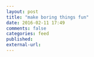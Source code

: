 ```yaml
---
layout: post
title: "make boring things fun"
date: 2016-02-11 17:49
comments: false
categories: feed
published: 
external-url: 
---
```

 
<!--more-->
